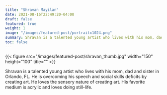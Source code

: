 ```yaml
---
title: "Shravan Mayilan"
date: 2021-08-16T22:49:20-04:00
draft: false
featured: true
weight: 1
image: "/images/featured-post/portraitx1024.png"
summary: Shravan is a talented young artist who lives with his mom, dad and sister in Orlando, FL. He is overcoming his speech and social skills deficits by creating art. He loves the sensory nature of creating art. His favorite medium is acrylic and loves doing still-life.
toc: false
---
```


{{< figure src="/images/featured-post/shravan_thumb.jpg" width="150" height="100" title="" >}}

Shravan is a talented young artist who lives with his mom, dad and sister in Orlando, FL. He is overcoming his speech and social skills deficits by creating art. He loves the sensory nature of creating art. His favorite medium is acrylic and loves doing still-life.